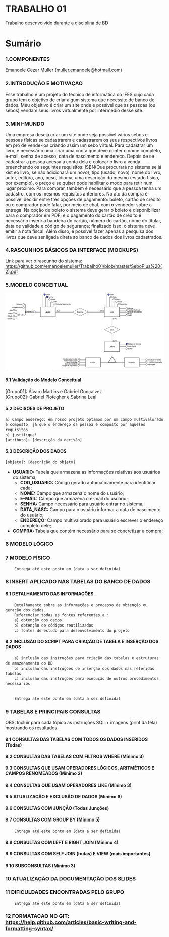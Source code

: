 # TRABALHO 01
Trabalho desenvolvido durante a disciplina de BD

# Sumário

### 1.COMPONENTES<br>
Emanoele Cezar Muller (muller.emanoele@hotmail.com)<br>

### 2.INTRODUÇÃO E MOTIVAÇAO<br>
Esse trabalho é um projeto do técnico de informática do IFES cujo cada grupo tem o objetivo de criar algum sistema que necessite de banco de dados. Meu objeitivo é criar um site onde é possível que as pessoas (ou sebos) vendam seus livros virtualmente por intermédio desse site.  <br>

### 3.MINI-MUNDO<br>
Uma empresa deseja criar um site onde seja possível vários sebos e pessoas físicas se cadastrarem e cadastrarem os seus respectivos livros em pró de vende-lós criando assim um sebo virtual. Para cadastrar um livro, é necessário uma criar uma conta que deve conter o nome completo, e-mail, senha de acesso, data de nascimento e endereço. Depois de se cadastrar a pessoa acessa a conta dela e colocar o livro a venda preenchendo os seguintes requisitos: ISBN(Que procurará no sistema se já xist eo livro, se não adicionará um novo), tipo (usado, novo), nome do livro, autor, editora, ano, peso, idioma, uma descrição do mesmo (estado físico, por exemplo), o preço e se quiser pode habilitar o modo para retir num lugar proximo. Para comprar, também é necessário que a pessoa tenha um cadastro, com os mesmos requisitos anteriores. No ato da compra é possível decidir entre três opções de pagamento: boleto, cartão de crédito ou o comprador pode falar, por meio de chat, com o vendedor sobre a entrega. Na opção de boleto o sistema deve gerar o boleto e disponibilizar para o comprador em PDF; e o pagamento do cartão de crédito é necessário inserir a bandeira do cartão, número do cartão, nome do títular, data de validade e código de segurança; finalizado isso, o sistema deve emitir a nota fiscal. Além disso, é possível fazer apenas a pesquisa dos livros que deve ser ligada direta ao banco de dados dos livros cadastrados.  <br>

### 4.RASCUNHOS BÁSICOS DA INTERFACE (MOCKUPS)<br>
Link para ver o rascunho do sistema: https://github.com/emanoelemuller/Trabalho01/blob/master/SeboPlus%20(2).pdf<br>

### 5.MODELO CONCEITUAL<br>
![Alt text](https://github.com/emanoelemuller/Trabalho01/blob/master/modeloconceitualf.jpg?raw=true "Modelo Conceitual")
    
    

#### 5.1 Validação do Modelo Conceitual
   [Grupo01]: Álvaro Martins e Gabriel Gonçalvez<br>
   [Grupo02]: Gabriel Plotegher e Sabrina Leal<br>

#### 5.2 DECISÕES DE PROJETO

    a) Campo endereço: em nosso projeto optamos por um campo multivalorado e composto, já que o endereço da pessoa é composto por aqueles requisitos
    b) justifique! 
    [atributo]: [descrição da decisão]

#### 5.3 DESCRIÇÃO DOS DADOS 
    [objeto]: [descrição do objeto]
   - **USUARIO:** Tabela que armazena as informações relativas aos usuários do sistema;<br>
      * **COD_USUARIO:** Código gerado automaticamente para identificar cada;<br>
      *  **NOME:** Campo que armazena o nome do usuário;<br>
      * **E-MAIL:** Campo que armazena o e-mail do usuário;<br>
      * **SENHA:** Campo necessário para usuário entrar no sistema; <br>
      * **DATA_NASC:** Campo para o usuário informar a data de nascimento do usuário;<br>
      * **ENDEREÇO:** Campo multivalorado para usuário escrever o endereço completo dele;<br>
   - **COMPRA:** Tabela que contém  necessário para se concretizar a compra;<br>


### 6	MODELO LÓGICO<br>
### 7	MODELO FÍSICO<br>

        Entrega até este ponto em (data a ser definida)
        
 
### 8	INSERT APLICADO NAS TABELAS DO BANCO DE DADOS<br>
#### 8.1 DETALHAMENTO DAS INFORMAÇÕES
        Detalhamento sobre as informações e processo de obtenção ou geração dos dados.
        Referenciar todas as fontes referentes a :
        a) obtenção dos dados
        b) obtenção de códigos reutilizados
        c) fontes de estudo para desenvolvimento do projeto
        
#### 8.2 INCLUSÃO DO SCRIPT PARA CRIAÇÃO DE TABELA E INSERÇÃO DOS DADOS
        a) inclusão das instruções para criação das tabelas e estruturas de amazenamento do BD
        b) inclusão das instruções de inserção dos dados nas referidas tabelas
        c) inclusão das instruções para execução de outros procedimentos necessários


        Entrega até este ponto em (data a ser definida)
        
### 9	TABELAS E PRINCIPAIS CONSULTAS<br>
OBS: Incluir para cada tópico as instruções SQL + imagens (print da tela) mostrando os resultados.<br>
#### 9.1	CONSULTAS DAS TABELAS COM TODOS OS DADOS INSERIDOS (Todas) <br>
#### 9.2	CONSULTAS DAS TABELAS COM FILTROS WHERE (Mínimo 3) <br>
#### 9.3	CONSULTAS QUE USAM OPERADORES LÓGICOS, ARITMÉTICOS E CAMPOS RENOMEADOS (Mínimo 2)<br>
#### 9.4	CONSULTAS QUE USAM OPERADORES LIKE (Mínimo 3)  <br>
#### 9.5	ATUALIZAÇÃO E EXCLUSÃO DE DADOS (Mínimo 6)<br>
#### 9.6	CONSULTAS COM JUNÇÃO (Todas Junções)<br>
#### 9.7	CONSULTAS COM GROUP BY (Mínimo 5)<br>
        Entrega até este ponto em (data a ser definida)
        
#### 9.8	CONSULTAS COM LEFT E RIGHT JOIN (Mínimo 4) <br>
#### 9.9	CONSULTAS COM SELF JOIN (todas) E VIEW (mais importantes) <br>
#### 9.10	SUBCONSULTAS (Mínimo 3) <br>
### 10	ATUALIZAÇÃO DA DOCUMENTAÇÃO DOS SLIDES<br>
### 11	DIFICULDADES ENCONTRADAS PELO GRUPO<br>

        Entrega até este ponto em (data a ser definida)
        
### 12  FORMATACAO NO GIT: https://help.github.com/articles/basic-writing-and-formatting-syntax/
